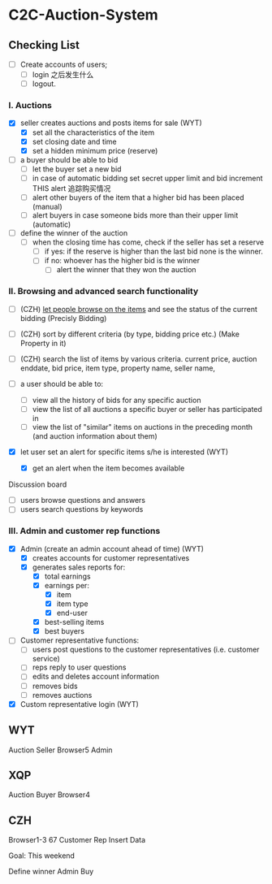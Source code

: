 # C2C-Auction-System

## Checking List
- [ ] Create accounts of users; 
    - [ ] login
    之后发生什么
    - [ ] logout.
    
### I. Auctions
- [x] seller creates auctions and posts items for sale (WYT)
    - [x] set all the characteristics of the item
    - [x] set closing date and time
    - [x] set a hidden minimum price (reserve)

- [ ] a buyer should be able to bid
    - [ ] let the buyer set a new bid
    - [ ] in case of automatic bidding set secret upper limit and bid increment
    THIS alert 追踪购买情况
    - [ ] alert other buyers of the item that a higher bid has been placed (manual)
    - [ ] alert buyers in case someone bids more than their upper limit (automatic)

- [ ] define the winner of the auction
    - [ ] when the closing time has come, check if the seller has set a reserve
        - [ ] if yes: if the reserve is higher than the last bid none is the winner.
        - [ ] if no: whoever has the higher bid is the winner
            - [ ] alert the winner that they won the auction

### II. Browsing and advanced search functionality
- [ ] (CZH) <u>let people browse on the items</u> and see the status of the current bidding (Precisly Bidding)
- [ ] (CZH) sort by different criteria (by type, bidding price etc.) (Make Property in it)
- [ ] (CZH) search the list of items by various criteria.
    current price, auction enddate, bid price, item type, property name, seller name, 

- [ ] a user should be able to:
    - [ ] view all the history of bids for any specific auction
    - [ ] view the list of all auctions a specific buyer or seller has participated in
    - [ ] view the list of "similar" items on auctions in the preceding month (and auction information about them)
- [x] let user set an alert for specific items s/he is interested (WYT)
    - [x] get an alert when the item becomes available

Discussion board
- [ ] users browse questions and answers
- [ ] users search questions by keywords

### III. Admin and customer rep functions
- [x] Admin (create an admin account ahead of time) (WYT)
    - [x] creates accounts for customer representatives
    - [x] generates sales reports for:
        - [x] total earnings
        - [x] earnings per:
            - [x] item
            - [x] item type
            - [x] end-user
        - [x] best-selling items
        - [x] best buyers
- [ ] Customer representative functions:
    - [ ] users post questions to the customer representatives (i.e. customer service)
    - [ ] reps reply to user questions
    - [ ] edits and deletes account information
    - [ ] removes bids 
    - [ ] removes auctions
- [x] Custom representative login (WYT)

## WYT
Auction Seller 
Browser5
Admin

## XQP
Auction Buyer
Browser4

## CZH
Browser1-3 67
Customer Rep
Insert Data

Goal: This weekend


Define winner  Admin Buy
